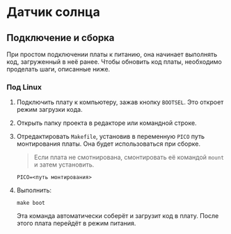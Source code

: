 # Датчик солнца

## Подключение и сборка

При простом подключении платы к питанию, она начинает выполнять код, загруженный в неё ранее. Чтобы обновить код платы, необходимо проделать шаги, описанные ниже.

### Под Linux

1. Подключить плату к компьютеру, зажав кнопку `BOOTSEL`. Это откроет режим загрузки кода.

2. Открыть папку проекта в редакторе или командной строке.
3. Отредактировать `Makefile`, установив в переменную `PICO` путь монтирования платы. Она будет использоваться при сборке.
    > Если плата не смотнирована, смонтировать её командой `mount` и затем установить.
    ```
    PICO=<путь монтирования>
    ```
4. Выполнить:
    ```
    make boot
    ```
    Эта команда автоматически соберёт и загрузит код в плату. После этого плата перейдёт в режим питания.
